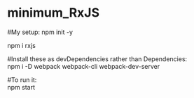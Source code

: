 # minimum_RxJS

#My setup:
npm init -y

npm i rxjs 

#Install these as devDependencies rather than Dependencies:  
npm i -D webpack webpack-cli webpack-dev-server 

#To run it:  
npm start
